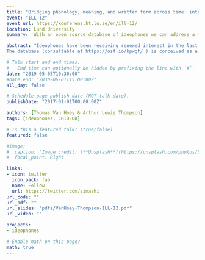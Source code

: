 ```yaml
---
title: "Bridging phonology, meaning, and written form across time: introducing CHIDEOD, a database of Chinese literary ideophones"
event: "ILL 12"
event_url: https://konferens.ht.lu.se/en/ill-12/
location: Lund University
summary:  With an open source database of ideophones we can address a multitude of issues regarding Chinese ideophones.

abstract: "Ideophones have been receiving renewed interest in the last three decades (see e.g. Voeltz & Kilian-Hatz 2001; the Iconicity in Language and Linguistics series). However, linguistic studies have been synchronic in nature for the most part (Dingemanse 2018). We address this diachronic research gap by constructing a database for literary Chinese ideophones (following Mok 2001; Van Hoey 2018) that explores the variables such as: (1) the phonology across different stages of Chinese; (2) the morphology of ideophones (different types of partial and full reduplication); (3) sensory domain mappings based on a cross-linguistic implicational hierarchy (Dingemanse 2012); (4) Chinese characters and their radical support (Van Hoey 2018). <br><br>
The database (consultable at https://osf.io/kpwgf/ ) is conceived as a resource for future analyses. As a case study, we investigate the two different modalities of phonological form and written form, an analysis licensed by the Chinese model of meaning//phonology / writing (xíng-yīn-yì 形-音-義 ‘shape – sound – meaning’, cf. Baxter & Sagart 1998, as opposed to the mere meaning-form pair of most Construction Grammar approaches). We show how and to what extent the meanings of Chinese ideophones are motivated by the phonological form, or the written form, or both at the same time for partially reduplicated items. The preliminary results indicate that 51% of these items are redundantly marked (written and phonology), 39% only for phonology, 5% only for the written form, and 4% did not have any marking along these parameters. These tendencies suggest that both written form and phonological form are important, but that the latter contributes more to the markedness of “the Chinese ideophone”."

# Talk start and end times.
#   End time can optionally be hidden by prefixing the line with `#`.
date: "2019-05-05T10:30:00"
#date_end: "2030-06-01T15:00:00Z"
all_day: false

# Schedule page publish date (NOT talk date).
publishDate: "2017-01-01T00:00:00Z"

authors: [Thomas Van Hoey & Arthur Lewis Thompson]
tags: [ideophones, CHIDEOD]

# Is this a featured talk? (true/false)
featured: false

#image:
#  caption: 'Image credit: [**Unsplash**](https://unsplash.com/photos/bzdhc5b3Bxs)'
#  focal_point: Right

links:
- icon: twitter
  icon_pack: fab
  name: Follow
  url: https://twitter.com/simazhi
url_code: ""
url_pdf: ""
url_slides: "pdfs/VanHoey-Thompson-ILL-12.pdf"
url_video: ""

projects:
- ideophones

# Enable math on this page?
math: true 
---
```


